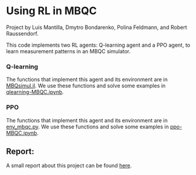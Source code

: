 # Using RL in MBQC

Project by Luis Mantilla, Dmytro Bondarenko, Polina Feldmann, and Robert Raussendorf.

This code implements two RL agents: Q-learning agent and a PPO agent, to learn measurement patterns in an MBQC simulator.

### Q-learning 
The functions that implement this agent and its environment are in [MBQsimul.jl](MBQsimul.jl). 
We use these functions and solve some examples in [qlearning-MBQC.ipynb](qlearning-MBQC.ipynb).

### PPO
The functions that implement this agent and its environment are in [env_mbqc.py](env_mbqc.py).
We use these functions and solve some examples in [ppo-MBQC.ipynb](ppo-MBQC.ipynb).

## Report:
A small report about this project can be found [here](https://www.overleaf.com/read/vrcfnkkfcvsc).
